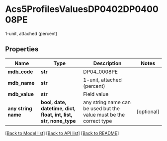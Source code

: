# Acs5ProfilesValuesDP0402DP040008PE

1-unit, attached (percent)

## Properties
Name | Type | Description | Notes
------------ | ------------- | ------------- | -------------
**mdb_code** | **str** | DP04_0008PE | 
**mdb_name** | **str** | 1-unit, attached (percent) | 
**mdb_value** | **str** | Field value | 
**any string name** | **bool, date, datetime, dict, float, int, list, str, none_type** | any string name can be used but the value must be the correct type | [optional]

[[Back to Model list]](../README.md#documentation-for-models) [[Back to API list]](../README.md#documentation-for-api-endpoints) [[Back to README]](../README.md)


